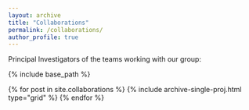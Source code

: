 ```yaml
---
layout: archive
title: "Collaborations"
permalink: /collaborations/
author_profile: true
---
```


Principal Investigators of the teams working with our group:

{% include base_path %}

<div class="grid">
  <div class="wrapper">
    {% for post in site.collaborations %}
      {% include archive-single-proj.html type="grid" %}
    {% endfor %}
  </div>
</div>
